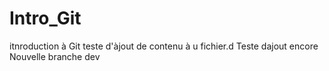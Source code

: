 # Intro_Git

itnroduction à Git
teste d'àjout de contenu à u fichier.d
Teste dajout encore
Nouvelle branche dev
